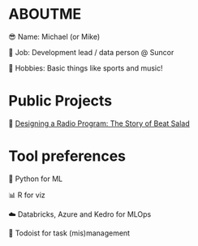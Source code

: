 # ABOUTME 
😎 Name: Michael (or Mike)

🔨 Job: Development lead / data person @ Suncor

🏒 Hobbies: Basic things like sports and music!

# Public Projects
🎵 [Designing a Radio Program: The Story of Beat Salad](https://medium.com/@michael.ellsworth/designing-a-radio-program-the-story-of-beat-salad-81b66a81a501)

# Tool preferences
🤖 Python for ML

📊 R for viz

☁️ Databricks, Azure and Kedro for MLOps

📝 Todoist for task (mis)management
